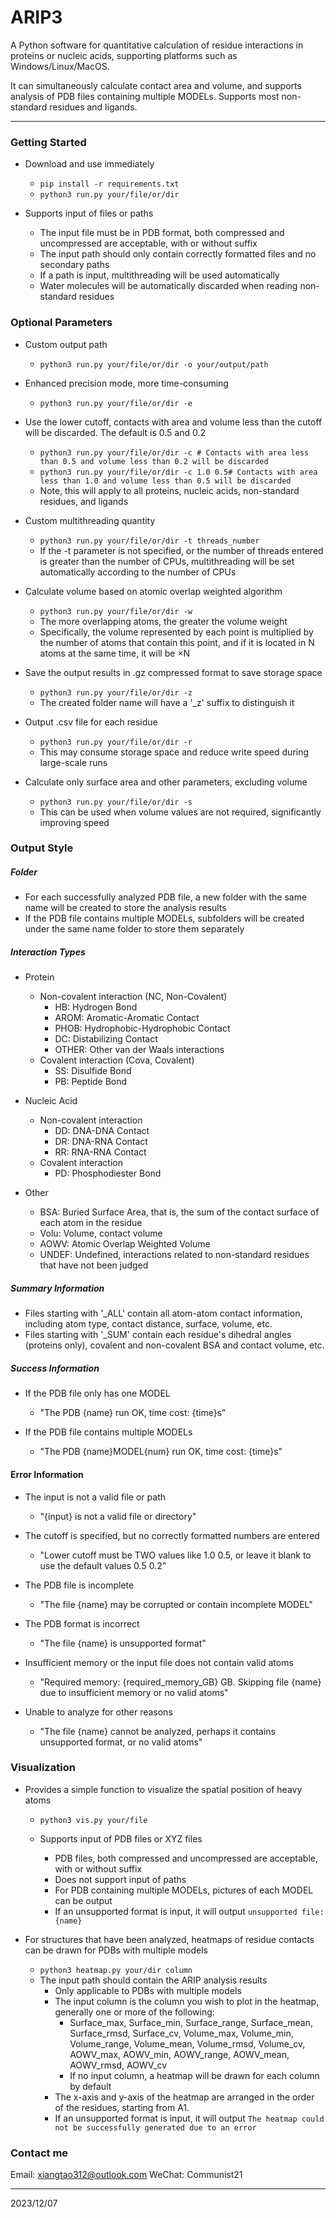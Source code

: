 # ARIP3

A Python software for quantitative calculation of residue interactions in proteins or nucleic acids, supporting platforms such as Windows/Linux/MacOS.

It can simultaneously calculate contact area and volume, and supports analysis of PDB files containing multiple MODELs.
Supports most non-standard residues and ligands.

----

### Getting Started

- Download and use immediately
  - `pip install -r requirements.txt`
  - `python3 run.py your/file/or/dir`
  
- Supports input of files or paths
  - The input file must be in PDB format, both compressed and uncompressed are acceptable, with or without suffix
  - The input path should only contain correctly formatted files and no secondary paths
  - If a path is input, multithreading will be used automatically
  - Water molecules will be automatically discarded when reading non-standard residues

### Optional Parameters

- Custom output path
  - `python3 run.py your/file/or/dir -o your/output/path`
  
- Enhanced precision mode, more time-consuming
  - `python3 run.py your/file/or/dir -e`
  
- Use the lower cutoff, contacts with area and volume less than the cutoff will be discarded. The default is 0.5 and 0.2
  - `python3 run.py your/file/or/dir -c # Contacts with area less than 0.5 and volume less than 0.2 will be discarded`
  - `python3 run.py your/file/or/dir -c 1.0 0.5# Contacts with area less than 1.0 and volume less than 0.5 will be discarded`
  - Note, this will apply to all proteins, nucleic acids, non-standard residues, and ligands
  
- Custom multithreading quantity
  - `python3 run.py your/file/or/dir -t threads_number`
  - If the -t parameter is not specified, or the number of threads entered is greater than the number of CPUs, multithreading will be set automatically according to the number of CPUs
  
- Calculate volume based on atomic overlap weighted algorithm
  - `python3 run.py your/file/or/dir -w`
  - The more overlapping atoms, the greater the volume weight
  - Specifically, the volume represented by each point is multiplied by the number of atoms that contain this point, and if it is located in N atoms at the same time, it will be ×N
  
- Save the output results in .gz compressed format to save storage space
  - `python3 run.py your/file/or/dir -z`
  - The created folder name will have a '_z' suffix to distinguish it

- Output .csv file for each residue
  - `python3 run.py your/file/or/dir -r`
  - This may consume storage space and reduce write speed during large-scale runs

- Calculate only surface area and other parameters, excluding volume
  - `python3 run.py your/file/or/dir -s`
  - This can be used when volume values are not required, significantly improving speed 

### Output Style

##### Folder
- For each successfully analyzed PDB file, a new folder with the same name will be created to store the analysis results
- If the PDB file contains multiple MODELs, subfolders will be created under the same name folder to store them separately

##### Interaction Types

- Protein
  - Non-covalent interaction (NC, Non-Covalent)
	- HB: Hydrogen Bond
    - AROM: Aromatic-Aromatic Contact
    - PHOB: Hydrophobic-Hydrophobic Contact
	- DC: Distabilizing Contact
	- OTHER: Other van der Waals interactions
  - Covalent interaction (Cova, Covalent)
    - SS: Disulfide Bond
	- PB: Peptide Bond
	
- Nucleic Acid
  - Non-covalent interaction
    - DD: DNA-DNA Contact
	- DR: DNA-RNA Contact
	- RR: RNA-RNA Contact
  - Covalent interaction
    - PD: Phosphodiester Bond
	
- Other
  - BSA: Buried Surface Area, that is, the sum of the contact surface of each atom in the residue
  - Volu: Volume, contact volume
  - AOWV: Atomic Overlap Weighted Volume
  - UNDEF: Undefined, interactions related to non-standard residues that have not been judged

##### Summary Information
- Files starting with '_ALL' contain all atom-atom contact information, including atom type, contact distance, surface, volume, etc.
- Files starting with '_SUM' contain each residue's dihedral angles (proteins only), covalent and non-covalent BSA and contact volume, etc.

##### Success Information
- If the PDB file only has one MODEL
  - "The PDB {name} run OK, time cost: {time}s"

- If the PDB file contains multiple MODELs
  - "The PDB {name}MODEL{num} run OK, time cost: {time}s"

#### Error Information

- The input is not a valid file or path
  - "{input} is not a valid file or directory"

- The cutoff is specified, but no correctly formatted numbers are entered
  - "Lower cutoff must be TWO values like 1.0 0.5, or leave it blank to use the default values 0.5 0.2"

- The PDB file is incomplete
  - "The file {name} may be corrupted or contain incomplete MODEL"

- The PDB format is incorrect
  - "The file {name} is unsupported format"

- Insufficient memory or the input file does not contain valid atoms
  - "Required memory: {required_memory_GB} GB. Skipping file {name} due to insufficient memory or no valid atoms"

- Unable to analyze for other reasons
  - "The file {name} cannot be analyzed, perhaps it contains unsupported format, or no valid atoms"
  
### Visualization

- Provides a simple function to visualize the spatial position of heavy atoms
  - `python3 vis.py your/file`
  
  - Supports input of PDB files or XYZ files
    - PDB files, both compressed and uncompressed are acceptable, with or without suffix
    - Does not support input of paths
    - For PDB containing multiple MODELs, pictures of each MODEL can be output
    - If an unsupported format is input, it will output `unsupported file: {name}`

- For structures that have been analyzed, heatmaps of residue contacts can be drawn for PDBs with multiple models
  - `python3 heatmap.py your/dir column`
  - The input path should contain the ARIP analysis results
    - Only applicable to PDBs with multiple models
    - The input column is the column you wish to plot in the heatmap, generally one or more of the following:
      - Surface_max, Surface_min, Surface_range, Surface_mean, Surface_rmsd, Surface_cv, Volume_max, Volume_min, Volume_range, Volume_mean, Volume_rmsd, Volume_cv, AOWV_max, AOWV_min, AOWV_range, AOWV_mean, AOWV_rmsd, AOWV_cv
      - If no input column, a heatmap will be drawn for each column by default
    - The x-axis and y-axis of the heatmap are arranged in the order of the residues, starting from A1.
    - If an unsupported format is input, it will output `The heatmap could not be successfully generated due to an error`  
  
### Contact me
Email: xiangtao312@outlook.com
WeChat: Communist21

----
2023/12/07